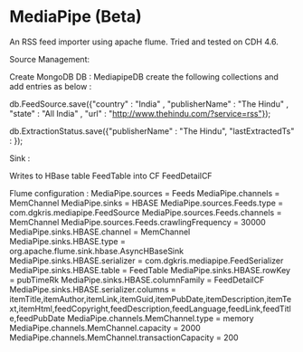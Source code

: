 MediaPipe (Beta)
=========

An RSS feed importer using apache flume. Tried and tested on CDH 4.6. 


Source Management:

Create MongoDB DB : MediapipeDB
create the following collections and add entries as below :

db.FeedSource.save({"country" : "India" , "publisherName" : "The Hindu" , "state" : "All India" , "url" : "http://www.thehindu.com/?service=rss"});

db.ExtractionStatus.save({"publisherName" : "The Hindu", "lastExtractedTs" : <DATETIME IN EEE MMM dd HH:mm:ss zzz yyyy> });



Sink :

Writes to HBase table FeedTable into CF FeedDetailCF


Flume configuration :
MediaPipe.sources = Feeds
MediaPipe.channels = MemChannel
MediaPipe.sinks = HBASE
MediaPipe.sources.Feeds.type = com.dgkris.mediapipe.FeedSource
MediaPipe.sources.Feeds.channels = MemChannel
MediaPipe.sources.Feeds.crawlingFrequency = 30000
MediaPipe.sinks.HBASE.channel = MemChannel
MediaPipe.sinks.HBASE.type = org.apache.flume.sink.hbase.AsyncHBaseSink
MediaPipe.sinks.HBASE.serializer = com.dgkris.mediapipe.FeedSerializer
MediaPipe.sinks.HBASE.table = FeedTable
MediaPipe.sinks.HBASE.rowKey = pubTimeRk
MediaPipe.sinks.HBASE.columnFamily = FeedDetailCF
MediaPipe.sinks.HBASE.serializer.columns = itemTitle,itemAuthor,itemLink,itemGuid,itemPubDate,itemDescription,itemText,itemHtml,feedCopyright,feedDescription,feedLanguage,feedLink,feedTitle,feedPubDate
MediaPipe.channels.MemChannel.type = memory
MediaPipe.channels.MemChannel.capacity = 2000
MediaPipe.channels.MemChannel.transactionCapacity = 200





